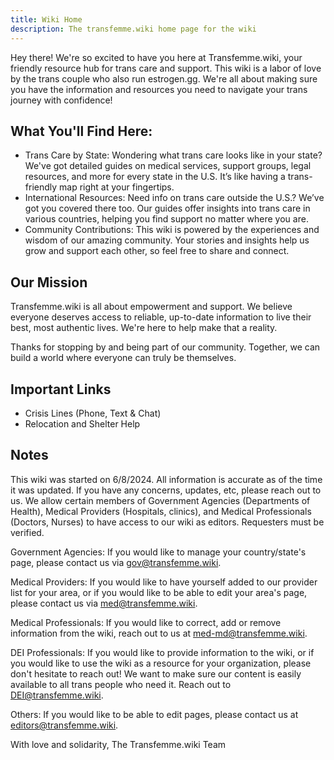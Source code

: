```yaml
---
title: Wiki Home
description: The transfemme.wiki home page for the wiki
---
```


Hey there! We're so excited to have you here at Transfemme.wiki, your friendly resource hub for trans care and support. This wiki is a labor of love by the trans couple who also run estrogen.gg. We're all about making sure you have the information and resources you need to navigate your trans journey with confidence!


## What You'll Find Here:

- Trans Care by State: Wondering what trans care looks like in your state? We've got detailed guides on medical services, support groups, legal resources, and more for every state in the U.S. It’s like having a trans-friendly map right at your fingertips.
- International Resources: Need info on trans care outside the U.S.? We’ve got you covered there too. Our guides offer insights into trans care in various countries, helping you find support no matter where you are.
- Community Contributions: This wiki is powered by the experiences and wisdom of our amazing community. Your stories and insights help us grow and support each other, so feel free to share and connect.


## Our Mission
Transfemme.wiki is all about empowerment and support. We believe everyone deserves access to reliable, up-to-date information to live their best, most authentic lives. We're here to help make that a reality.

Thanks for stopping by and being part of our community. Together, we can build a world where everyone can truly be themselves.


## Important Links
- Crisis Lines (Phone, Text & Chat)
- Relocation and Shelter Help


## Notes
This wiki was started on 6/8/2024. All information is accurate as of the time it was updated. If you have any concerns, updates, etc, please reach out to us. We allow certain members of Government Agencies (Departments of Health), Medical Providers (Hospitals, clinics), and Medical Professionals (Doctors, Nurses) to have access to our wiki as editors. Requesters must be verified.

 

Government Agencies: If you would like to manage your country/state's page, please contact us via gov@transfemme.wiki.

Medical Providers: If you would like to have yourself added to our provider list for your area, or if you would like to be able to edit your area's page, please contact us via med@transfemme.wiki.

Medical Professionals: If you would like to correct, add or remove information from the wiki, reach out to us at med-md@transfemme.wiki.

DEI Professionals: If you would like to provide information to the wiki, or if you would like to use the wiki as a resource for your organization, please don't hesitate to reach out! We want to make sure our content is easily available to all trans people who need it. Reach out to DEI@transfemme.wiki.

Others: If you would like to be able to edit pages, please contact us at editors@transfemme.wiki.

 

With love and solidarity,
The Transfemme.wiki Team